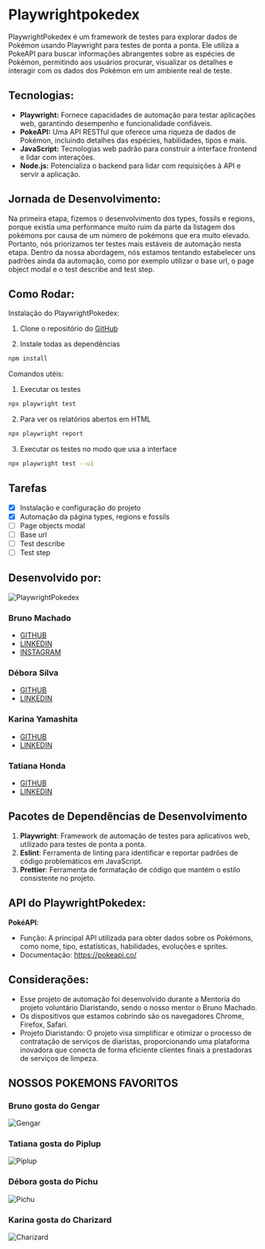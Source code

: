 # Playwrightpokedex

PlaywrightPokedex é um framework de testes para explorar dados de Pokémon usando Playwright para testes de ponta a ponta. Ele utiliza a PokeAPI para buscar informações abrangentes sobre as espécies de Pokémon, permitindo aos usuários procurar, visualizar os detalhes e interagir com os dados dos Pokémon em um ambiente real de teste.

## Tecnologias:

- **Playwright:** Fornece capacidades de automação para testar aplicações web, garantindo desempenho e funcionalidade confiáveis.
- **PokeAPI:** Uma API RESTful que oferece uma riqueza de dados de Pokémon, incluindo detalhes das espécies, habilidades, tipos e mais.
- **JavaScript:** Tecnologias web padrão para construir a interface frontend e lidar com interações.
- **Node.js:** Potencializa o backend para lidar com requisições à API e servir a aplicação.

## Jornada de Desenvolvimento:

Na primeira etapa, fizemos o desenvolvimento dos types, fossils e regions, porque existia uma performance muito ruim da parte da listagem dos pokémons por causa de um número de pokémons que era muito elevado. Portanto, nós priorizamos ter testes mais estáveis de automação nesta etapa. Dentro da nossa abordagem, nós estamos tentando estabelecer uns padrões ainda da automação, como por exemplo utilizar o base url, o page object modal e o test describe and test step.

## Como Rodar:

Instalação do PlaywrightPokedex:

1. Clone o repositório do [GitHub](https://github.com/brunomachadors/playwrightpokedex)

2. Instale todas as dependências

```bash
npm install
```

Comandos utéis:

1. Executar os testes

```bash
npx playwright test
```

2. Para ver os relatórios abertos em HTML

```bash
npx playwright report
```

3. Executar os testes no modo que usa a interface

```bash
npx playwright test --ui
```

## Tarefas

- [x] Instalação e configuração do projeto
- [x] Automação da página types, regions e fossils
- [ ] Page objects modal
- [ ] Base url
- [ ] Test describe
- [ ] Test step

## Desenvolvido por:

![PlaywrightPokedex](https://res.cloudinary.com/dtglidvcw/image/upload/v1719424346/BUGBUSTER/ddpwunvf3prut2sbwyfo.png)

### **Bruno Machado**

- [GITHUB](https://github.com/brunomachadors)
- [LINKEDIN](https://www.linkedin.com/in/brunomrs/)
- [INSTAGRAM](https://www.instagram.com/brunomachadors/)

### **Débora Silva**

- [GITHUB](https://github.com/deborasilva2)
- [LINKEDIN](https://www.linkedin.com/in/debora1silva2/)

### **Karina Yamashita**

- [GITHUB](https://github.com/KarinaYamashita)
- [LINKEDIN](https://www.linkedin.com/in/karina-yamashita-b82b626b/)

### **Tatiana Honda**

- [GITHUB](https://github.com/TatianaHonda58)
- [LINKEDIN](https://www.linkedin.com/in/tatiana-honda/)

## Pacotes de Dependências de Desenvolvimento

1. **Playwright**: Framework de automação de testes para aplicativos web, utilizado para testes de ponta a ponta.
2. **Eslint**: Ferramenta de linting para identificar e reportar padrões de código problemáticos em JavaScript.
3. **Prettier**: Ferramenta de formatação de código que mantém o estilo consistente no projeto.

## API do PlaywrightPokedex:

**PokéAPI**:

- Função: A principal API utilizada para obter dados sobre os Pokémons, como nome, tipo, estatísticas, habilidades, evoluções e sprites.
- Documentação: https://pokeapi.co/

## Considerações:

- Esse projeto de automação foi desenvolvido durante a Mentoria do projeto voluntário Diaristando, sendo o nosso mentor o Bruno Machado.
- Os dispositivos que estamos cobrindo são os navegadores Chrome, Firefox, Safari.
- Projeto Diaristando: O projeto visa simplificar e otimizar o processo de contratação de serviços de diaristas, proporcionando uma plataforma inovadora que conecta de forma eficiente clientes finais a prestadoras de serviços de limpeza.

## NOSSOS POKEMONS FAVORITOS

### Bruno gosta do Gengar

![Gengar](https://raw.githubusercontent.com/PokeAPI/sprites/master/sprites/pokemon/other/official-artwork/94.png)

### Tatiana gosta do Piplup

![Piplup](https://raw.githubusercontent.com/PokeAPI/sprites/master/sprites/pokemon/other/official-artwork/393.png)

### Débora gosta do Pichu

![Pichu](https://raw.githubusercontent.com/PokeAPI/sprites/master/sprites/pokemon/other/official-artwork/172.png)

### Karina gosta do Charizard

![Charizard](https://raw.githubusercontent.com/PokeAPI/sprites/master/sprites/pokemon/other/official-artwork/6.png)
